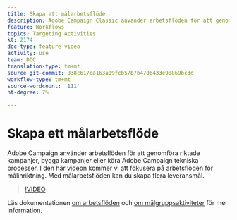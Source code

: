 ```yaml
---
title: Skapa ett målarbetsflöde
description: Adobe Campaign Classic använder arbetsflöden för att genomföra riktade kampanjer, bygga kampanjer eller köra Adobe Campaign tekniska processer. I den här videon kommer vi att fokusera på arbetsflöden för målinriktning. Med målarbetsflöden kan du skapa flera leveransmål.
feature: Workflows
topics: Targeting Activities
kt: 2174
doc-type: feature video
activity: use
team: DOC
translation-type: tm+mt
source-git-commit: 838c617ca163a09fcb57b7b4706433e98869bc3d
workflow-type: tm+mt
source-wordcount: '111'
ht-degree: 7%

---
```



# Skapa ett målarbetsflöde

Adobe Campaign använder arbetsflöden för att genomföra riktade kampanjer, bygga kampanjer eller köra Adobe Campaign tekniska processer. I den här videon kommer vi att fokusera på arbetsflöden för målinriktning. Med målarbetsflöden kan du skapa flera leveransmål.

>[!VIDEO](https://video.tv.adobe.com/v/25605?quality=12)

Läs dokumentationen [om arbetsflöden](https://docs.adobe.com/content/help/en/campaign-classic/using/automating-with-workflows/introduction/about-workflows.html)
och [om målgruppsaktiviteter](https://docs.adobe.com/content/help/en/campaign-classic/using/automating-with-workflows/targeting-activities/about-targeting-activities.html) för mer information.
